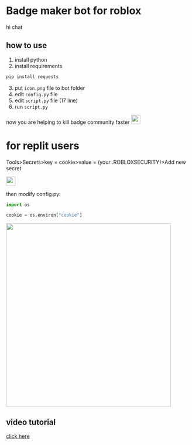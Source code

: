 # Badge maker bot for roblox

hi chat

## how to use

1. install python
2. install requirements
```python
pip install requests
```
3. put `icon.png` file to bot folder
4. edit `config.py` file
5. edit `script.py` file (17 line)
6. run `script.py`

now you are helping to kill badge community faster <img src="https://i.imgur.com/Av033Sn.png" width="25px" height="25px"></img>

# for replit users

Tools>Secrets>key = cookie>value = (your .ROBLOXSECURITY)>Add new secret

<img src="https://i.imgur.com/Av033Sn.png" width="25px" height="25px"></img>

then modify config.py:
```python
import os

cookie = os.environ["cookie"]
```

<img src="https://i.imgur.com/AaEtIlz.png" width="450" height="500px"></img>

## video tutorial

<a href="https://cdn.discordapp.com/attachments/1009245678909788201/1010670568112132217/NVIDIA_Share_QY0wJYsanN.mp4">click here</a>
